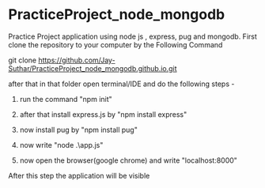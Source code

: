 # PracticeProject_node_mongodb
Practice Project application using node js , express, pug and mongodb.
First clone the repository to your computer by the Following Command 

git clone https://github.com/Jay-Suthar/PracticeProject_node_mongodb.github.io.git

after that in that folder open terminal/IDE and do the following steps -

1. run the command "npm init"

2. after that install express.js by "npm install express"

3. now install pug by "npm install pug"

4. now write "node .\app.js"

5. now open the browser(google chrome) and write "localhost:8000"


After this step the application will be visible
